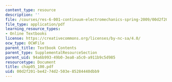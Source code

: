 ```yaml
---
content_type: resource
description: ''
file: /courses/res-6-001-continuum-electromechanics-spring-2009/00d2f201be4274d2503e85284440dbb9_chap05_100.pdf
file_type: application/pdf
learning_resource_types:
- Online Textbooks
license: https://creativecommons.org/licenses/by-nc-sa/4.0/
ocw_type: OCWFile
parent_title: Textbook Contents
parent_type: SupplementalResourceSection
parent_uid: 94a6b993-49b0-3ea8-a5c0-a911b9c5d985
resourcetype: Document
title: chap05_100.pdf
uid: 00d2f201-be42-74d2-503e-85284440dbb9
---
```


